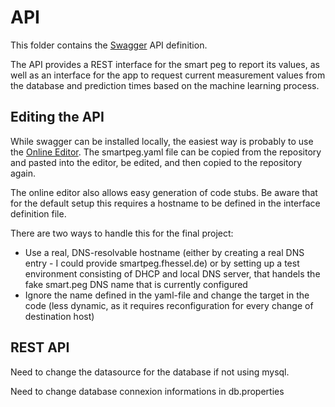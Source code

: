 # API

This folder contains the [Swagger](https://swagger.io) API definition.

The API provides a REST interface for the smart peg to report its values, as well as an interface for the app to request current measurement values from the database and prediction times based on the machine learning process.

## Editing the API

While swagger can be installed locally, the easiest way is probably to use the [Online Editor](https://editor.swagger.io/). The smartpeg.yaml file can be copied from the repository and pasted into the editor, be edited, and then copied to the repository again.

The online editor also allows easy generation of code stubs. Be aware that for the default setup this requires a hostname to be defined in the interface definition file.

There are two ways to handle this for the final project:

- Use a real, DNS-resolvable hostname (either by creating a real DNS entry - I could provide smartpeg.fhessel.de) or by setting up a test environment consisting of DHCP and local DNS server, that handels the fake smart.peg DNS name that is currently configured
- Ignore the name defined in the yaml-file and change the target in the code (less dynamic, as it requires reconfiguration for every change of destination host)

## REST API

Need to change the datasource for the database if not using mysql.

Need to change database connexion informations in db.properties
